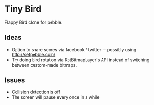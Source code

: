 Tiny Bird
=========

Flappy Bird clone for pebble.

Ideas
-------

  - Option to share scores via facebook / twitter -- possibly using http://setpebble.com/
  - Try doing bird rotation via RotBitmapLayer's API instead of switching between custom-made bitmaps. 

Issues
-------

  - Collision detection is off
  - The screen will pause every once in a while
